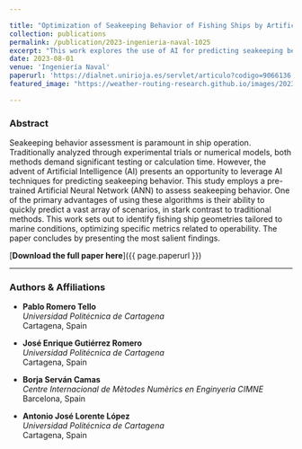 ```yaml
---

title: "Optimization of Seakeeping Behavior of Fishing Ships by Artificial Neural Networks"
collection: publications
permalink: /publication/2023-ingenieria-naval-1025
excerpt: "This work explores the use of AI for predicting seakeeping behavior."
date: 2023-08-01
venue: 'Ingeniería Naval'
paperurl: 'https://dialnet.unirioja.es/servlet/articulo?codigo=9066136'
featured_image: "https://weather-routing-research.github.io/images/2023-08-01-seakeeping-ai.png"

---
```


### Abstract

Seakeeping behavior assessment is paramount in ship operation. Traditionally analyzed through experimental trials or numerical models, both methods demand significant testing or calculation time. However, the advent of Artificial Intelligence (AI) presents an opportunity to leverage AI techniques for predicting seakeeping behavior. This study employs a pre-trained Artificial Neural Network (ANN) to assess seakeeping behavior. One of the primary advantages of using these algorithms is their ability to quickly predict a vast array of scenarios, in stark contrast to traditional methods. This work sets out to identify fishing ship geometries tailored to marine conditions, optimizing specific metrics related to operability. The paper concludes by presenting the most salient findings.

[**Download the full paper here**]({{ page.paperurl }})

---

### Authors & Affiliations

- **Pablo Romero Tello**  
  _Universidad Politécnica de Cartagena_  
  Cartagena, Spain

- **José Enrique Gutiérrez Romero**  
  _Universidad Politécnica de Cartagena_  
  Cartagena, Spain

- **Borja Serván Camas**  
  _Centre Internacional de Mètodes Numèrics en Enginyeria CIMNE_  
  Barcelona, Spain

- **Antonio José Lorente López**  
  _Universidad Politécnica de Cartagena_  
  Cartagena, Spain
  